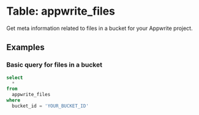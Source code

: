 # Table: appwrite_files

Get meta information related to files in a bucket for your Appwrite project.

## Examples

### Basic query for files in a bucket

```sql
select
  *
from
  appwrite_files
where
  bucket_id = 'YOUR_BUCKET_ID'
```

